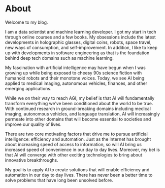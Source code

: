 # About

Welcome to my blog.

I am a data scientist and machine learning developer. I got my start in tech through online courses and a few books. My obsessions include the latest developments in holographic glasses, digital coins, robots, space travel, new ways of consumption, and self-improvement. In addition, I like to keep up with developments in software engineering as that is the foundation behind deep tech domains such as machine learning.

My fascination with artificial intelligence may have begun when I was growing up while being exposed to cheesy 90s science fiction with humanoid robots and their monotone voices. Today, we see AI being applied to medical imaging, autonomous vehicles, finances, and other emerging applications.

While we on their way to reach AGI, my belief is that AI will fundamentally transform everything we've been conditioned about the world to be true. With continued research in ground-breaking domains including medical imaging, autonomous vehicles, and language translation, AI will increasingly permeate into other domains that will become essential to societies and improve our quality of lives.

There are two core motivating factors that drive me to pursue artificial intelligence: efficiency and automation. Just as the Internet has brought about increasing speed of access to information, so will AI bring us increased speed of convenience in our day to day lives. Moreover, my bet is that AI will converge with other exciting technologies to bring about innovative breakthroughs.

My goal is to apply AI to create solutions that will enable efficiency and automation in our day to day lives. There has never been a better time to solve problems that have long been unsolved before.
